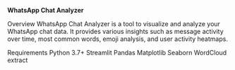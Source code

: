 **WhatsApp Chat Analyzer**

Overview
WhatsApp Chat Analyzer is a tool to visualize and analyze your WhatsApp chat data. It provides various insights such as message activity over time, most common words, emoji analysis, and user activity heatmaps.

Requirements
Python 3.7+
Streamlit
Pandas
Matplotlib
Seaborn
WordCloud
extract


